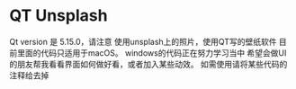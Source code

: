 # QT Unsplash
Qt version 是 5.15.0，请注意
 使用unsplash上的照片，使用QT写的壁纸软件
目前里面的代码只适用于macOS。
windows的代码正在努力学习当中
希望会做UI的朋友帮我看看界面如何做好看，或者加入某些动效。
如需使用请将某些代码的注释给去掉
